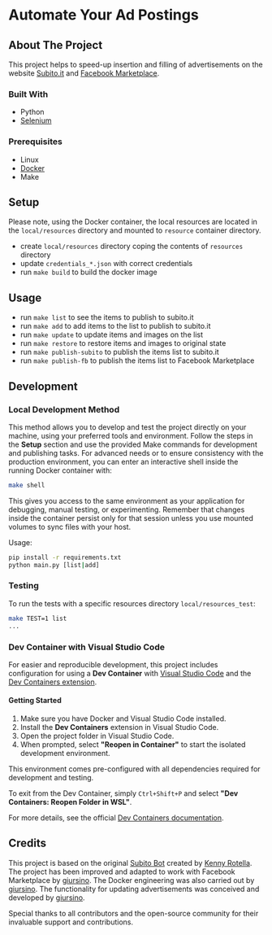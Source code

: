 # Automate Your Ad Postings

## About The Project
This project helps to speed-up insertion and filling of advertisements on the website [Subito.it](https://www.subito.it/) and [Facebook Marketplace](https://www.facebook.com/marketplace).

### Built With
* Python
* [Selenium](https://www.selenium.dev/)

### Prerequisites
* Linux
* [Docker](https://www.docker.com/)
* Make

## Setup
Please note, using the Docker container, the local resources are located in the `local/resources` directory and mounted to `resource` container directory.

* create `local/resources` directory coping the contents of `resources` directory
* update `credentials_*.json` with correct credentials
* run `make build` to build the docker image

## Usage
* run `make list` to see the items to publish to subito.it
* run `make add` to add items to the list to publish to subito.it
* run `make update` to update items and images on the list
* run `make restore` to restore items and images to original state
* run `make publish-subito` to publish the items list to subito.it 
* run `make publish-fb` to publish the items list to Facebook Marketplace 

## Development

### Local Development Method
This method allows you to develop and test the project directly on your machine, using your preferred tools and environment. Follow the steps in the **Setup** section and use the provided Make commands for development and publishing tasks. For advanced needs or to ensure consistency with the production environment, you can enter an interactive shell inside the running Docker container with:

```sh
make shell
```

This gives you access to the same environment as your application for debugging, manual testing, or experimenting. Remember that changes inside the container persist only for that session unless you use mounted volumes to sync files with your host.

Usage:

```sh
pip install -r requirements.txt
python main.py [list|add]
```

### Testing
To run the tests with a specific resources directory `local/resources_test`:

```sh
make TEST=1 list
...
```

### Dev Container with Visual Studio Code

For easier and reproducible development, this project includes configuration for using a **Dev Container** with [Visual Studio Code](https://code.visualstudio.com/) and the [Dev Containers extension](https://marketplace.visualstudio.com/items?itemName=ms-vscode-remote.remote-containers).

#### Getting Started

1. Make sure you have Docker and Visual Studio Code installed.
2. Install the **Dev Containers** extension in Visual Studio Code.
3. Open the project folder in Visual Studio Code.
4. When prompted, select **"Reopen in Container"** to start the isolated development environment.

This environment comes pre-configured with all dependencies required for development and testing.

To exit from the Dev Container, simply `Ctrl+Shift+P` and select **"Dev Containers: Reopen Folder in WSL"**.

For more details, see the official [Dev Containers documentation](https://code.visualstudio.com/docs/devcontainers/containers).

## Credits

This project is based on the original [Subito Bot](https://github.com/KennyRotella/subito_bot/commit/633c0d7fd1107e9875cd62e65d169c393ba46ec3) created by [Kenny Rotella](https://github.com/KennyRotella). The project has been improved and adapted to work with Facebook Marketplace by [giursino](https://github.com/giursino). The Docker engineering was also carried out by [giursino](https://github.com/giursino). The functionality for updating advertisements was conceived and developed by [giursino](https://github.com/giursino).

Special thanks to all contributors and the open-source community for their invaluable support and contributions.